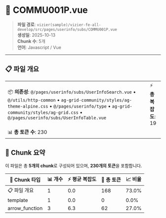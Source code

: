 # 📄 COMMU001P.vue

> **파일 경로**: `vizier(sample)/vizier-fe-all-develop/src/pages/userinfo/subs/COMMU001P.vue`  
> **생성일**: 2025-10-13  
> **Chunk 수**: 5개  
> **언어**: Javascript / Vue
---


## 📋 파일 개요

| | |
|--|--|
| 📦 **의존성**: `@/pages/userinfo/subs/UserInfoSearch.vue` • `@/utils/http-common` • `ag-grid-community/styles/ag-theme-alpine.css` • `@/pages/userinfo/type` • `ag-grid-community/styles/ag-grid.css` • `@/pages/userinfo/subs/UserInfoTable.vue` | ⚡ **총 복잡도**: 19 |
| 📊 **총 토큰 수**: 230 |  |






## 🧩 Chunk 요약

이 파일은 총 **5개의 chunk**로 구성되어 있으며, **230개의 토큰**을 포함합니다.

| 🧩 Chunk 타입 | 📊 개수 | ⚡ 평균 복잡도 | 📝 총 토큰 | 📈 비율 |
|---------------|--------|-------------|----------|--------|
| 📋 파일 개요 | 1 | 0.0 | 168 | 73.0% |
| template | 1 | 0.0 | 0 | 0.0% |
| arrow_function | 3 | 6.3 | 62 | 27.0% |


